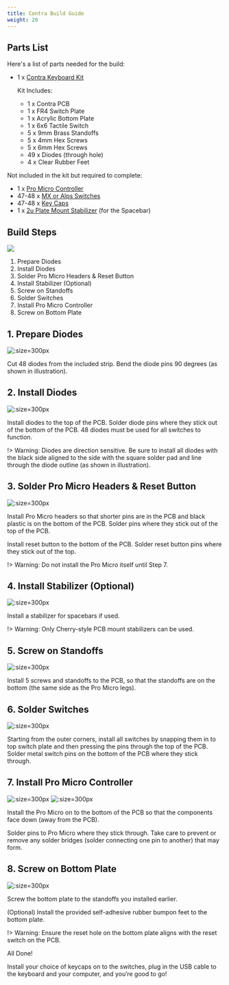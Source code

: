 ```yaml
---
title: Contra Build Guide
weight: 20
---
```


## Parts List

Here's a list of parts needed for the build:

* 1 x [Contra Keyboard Kit](https://keebd.com/)

  Kit Includes:
  * 1 x Contra PCB
  * 1 x FR4 Switch Plate
  * 1 x Acrylic Bottom Plate
  * 1 x 6x6 Tactile Switch
  * 5 x 9mm Brass Standoffs
  * 5 x 4mm Hex Screws
  * 5 x 6mm Hex Screws
  * 49 x Diodes (through hole)
  * 4 x Clear Rubber Feet

Not included in the kit but required to complete:
* 1 x [Pro Micro Controller](https://keebd.com/collections/controllers)
* 47-48 x [MX or Alps Switches](https://keebd.com/collections/switches)
* 47-48 x [Key Caps](https://keebd.com/collections/caps)
* 1 x [2u Plate Mount Stabilizer](https://keebd.com/products/cherry-screw-in-stabilizers?variant=40759097327768) (for the Spacebar)

## Build Steps

![](./step_00.png)

1. Prepare Diodes
2. Install Diodes
3. Solder Pro Micro Headers & Reset Button
4. Install Stabilizer (Optional)
5. Screw on Standoffs
6. Solder Switches
7. Install Pro Micro Controller
8. Screw on Bottom Plate

## 1. Prepare Diodes

![](./step_01.png ':size=300px')

Cut 48 diodes from the included strip. Bend the diode pins 90 degrees (as shown in illustration).

## 2. Install Diodes

![](./step_02.png ':size=300px')

Install diodes to the top of the PCB. Solder diode pins where they stick out of the bottom of the PCB. 48 diodes must be used for all switches to function.

!> Warning: Diodes are direction sensitive. Be sure to install all diodes with the black side aligned to the side with the square solder pad and line through the diode outline (as shown in illustration).

## 3. Solder Pro Micro Headers & Reset Button

![](./step_03.png ':size=300px')

Install Pro Micro headers so that shorter pins are in the PCB and black plastic is on the bottom of the PCB. Solder pins where they stick out of the top of the PCB.

Install reset button to the bottom of the PCB. Solder reset button pins where they stick out of the top.

!> Warning: Do not install the Pro Micro itself until Step 7.

## 4. Install Stabilizer (Optional)

![](./step_04.png ':size=300px')

Install a stabilizer for spacebars if used.

!> Warning: Only Cherry-style PCB mount stabilizers can be used.

## 5. Screw on Standoffs

![](./step_05.png ':size=300px')

Install 5 screws and standoffs to the PCB, so that the standoffs are on the bottom (the same side as the Pro Micro legs).

## 6. Solder Switches

![](./step_06.png ':size=300px')

Starting from the outer corners, install all switches by snapping them in to top switch plate and then pressing the pins through the top of the PCB. Solder metal switch pins on the bottom of the PCB where they stick through.

## 7. Install Pro Micro Controller

![](./step_07a.png ':size=300px')
![](./step_07b.png ':size=300px')

Install the Pro Micro on to the bottom of the PCB so that the components face down (away from the PCB).

Solder pins to Pro Micro where they stick through. Take care to prevent or remove any solder bridges (solder connecting one pin to another) that may form.

## 8. Screw on Bottom Plate

![](./step_08.png ':size=300px')

Screw the bottom plate to the standoffs you installed earlier.

(Optional) Install the provided self-adhesive rubber bumpon feet to the bottom plate.

!> Warning: Ensure the reset hole on the bottom plate aligns with the reset switch on the PCB.

All Done!

Install your choice of keycaps on to the switches, plug in the USB cable to the keyboard and your computer, and you’re good to go!
